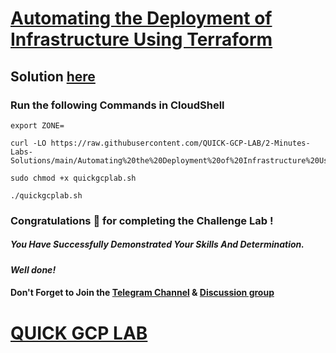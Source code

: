 # [Automating the Deployment of Infrastructure Using Terraform ](https://www.cloudskillsboost.google/focuses/19098?parent=catalog)

## Solution [here]()

### Run the following Commands in CloudShell
```
export ZONE=
```
```
curl -LO https://raw.githubusercontent.com/QUICK-GCP-LAB/2-Minutes-Labs-Solutions/main/Automating%20the%20Deployment%20of%20Infrastructure%20Using%20Terraform/quickgcplab.sh

sudo chmod +x quickgcplab.sh

./quickgcplab.sh
```

### Congratulations 🎉 for completing the Challenge Lab !

##### *You Have Successfully Demonstrated Your Skills And Determination.*

#### *Well done!*

#### Don't Forget to Join the [Telegram Channel](https://t.me/QuickGcpLab) & [Discussion group](https://t.me/QuickGcpLabChats)

# [QUICK GCP LAB](https://www.youtube.com/@quickgcplab)